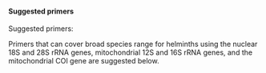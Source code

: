 #### Suggested primers 

Suggested primers:

Primers that can cover broad species range for helminths using the nuclear 18S and 28S rRNA genes, mitochondrial 12S and 16S rRNA genes, and the mitochondrial COI gene are suggested below.
